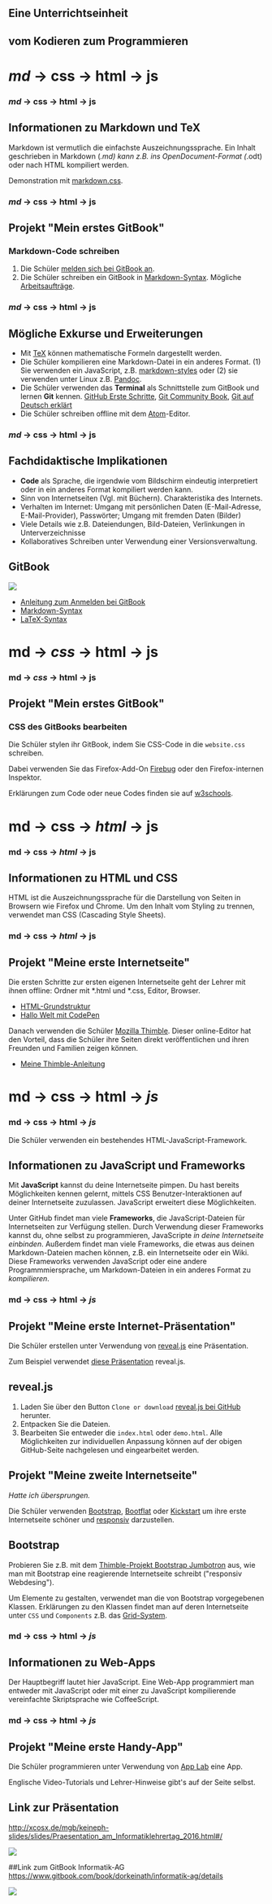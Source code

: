 ## Eine Unterrichtseinheit
## vom Kodieren zum Programmieren



# <!-- .element: style="text-transform: none" --> *md* &rarr;  css  &rarr; html  &rarr; js   <!-- .slide: data-background="hsl(304, 100%, 15%)" -->


### *md* &rarr;  css  &rarr; html  &rarr; js  <!-- .slide: data-background="hsl(304, 100%, 15%)" -->
## Informationen zu Markdown und TeX
Markdown ist vermutlich die einfachste Auszeichnungssprache. Ein Inhalt geschrieben in Markdown (*.md) kann z.B. ins OpenDocument-Format (*.odt) oder nach HTML kompiliert werden.

Demonstration mit [markdown.css](http://mrcoles.com/demo/markdown-css/#html).



### *md* &rarr;  css  &rarr; html  &rarr; js  <!-- .slide: data-background="hsl(304, 100%, 15%)" -->
## Projekt "Mein erstes GitBook"
### Markdown-Code schreiben

1. Die Schüler [melden sich bei GitBook an](http://xcosx.de/mgb/keineph-slides/slides/Erste_Stunde_mit_GitBook.html#/).
1. Die Schüler schreiben ein GitBook in  [Markdown-Syntax](https://github.com/adam-p/markdown-here/wiki/Markdown-Cheatsheet). Mögliche [Arbeitsaufträge](https://dorkeinath.gitbooks.io/informatik-ag/content/Markdown.html).


### *md* &rarr;  css  &rarr; html  &rarr; js  <!-- .slide: data-background="hsl(304, 100%, 15%)" -->
## Mögliche Exkurse und Erweiterungen
* Mit [TeX](https://de.wikipedia.org/wiki/Hilfe:TeX) können mathematische Formeln dargestellt werden.
* Die Schüler kompilieren eine Markdown-Datei in ein anderes Format.
  (1) Sie verwenden ein JavaScript, z.B. [markdown-styles](https://github.com/mixu/markdown-styles) oder
  (2) sie verwenden unter Linux z.B. [Pandoc](https://wiki.ubuntuusers.de/Pandoc/#Unterstuetzte-Formate).
* Die Schüler verwenden das **Terminal** als Schnittstelle zum GitBook und lernen **Git** kennen. [GitHub Erste Schritte](https://thomas-leister.de/allgemein/github-fuer-anfaenger-repository-anlegen-und-code-hochladen/), [Git Community Book](http://book.git-scm.com/), [Git auf Deutsch erklärt](http://www.senaeh.de/seriesenaeh/versionskontrolle-for-the-rest-of-us/)
* Die Schüler schreiben offline mit dem [Atom](http://atom.io/)-Editor.


### *md* &rarr;  css  &rarr; html  &rarr; js  <!-- .slide: data-background="hsl(304, 100%, 15%)" -->
## Fachdidaktische Implikationen

* **Code** als Sprache, die irgendwie vom Bildschirm eindeutig interpretiert oder in ein anderes Format kompiliert werden kann.
* Sinn von Internetseiten (Vgl. mit Büchern). Charakteristika des Internets.
* Verhalten im Internet: Umgang mit persönlichen Daten (E-Mail-Adresse, E-Mail-Provider), Passwörter; Umgang mit fremden Daten (Bilder)
* Viele Details wie z.B. Dateiendungen, Bild-Dateien, Verlinkungen in Unterverzeichnisse
* Kollaboratives Schreiben unter Verwendung einer Versionsverwaltung.


## GitBook
[![](../dateien/gitbook.jpg)](https://www.gitbook.com/)
* [Anleitung zum Anmelden bei GitBook](http://xcosx.de/mgb/keineph-slides/slides/Erste_Stunde_mit_GitBook.html#/)
* [Markdown-Syntax](https://github.com/adam-p/markdown-here/wiki/Markdown-Cheatsheet)
* [LaTeX-Syntax](https://de.wikipedia.org/wiki/Hilfe:TeX)



# <!-- .element: style="text-transform: none" --> md &rarr;  *css*  &rarr; html  &rarr; js   <!-- .slide: data-background="hsl(282, 100%, 15%)" -->


### md &rarr;  *css*  &rarr; html  &rarr; js  <!-- .slide: data-background="hsl(282, 100%, 15%)" -->
## Projekt "Mein erstes GitBook"
### CSS des GitBooks bearbeiten
Die Schüler stylen ihr GitBook, indem Sie CSS-Code in die ```website.css``` schreiben.

Dabei verwenden Sie das Firefox-Add-On [Firebug](https://addons.mozilla.org/de/firefox/addon/firebug/) oder den Firefox-internen Inspektor.

Erklärungen zum Code oder neue Codes finden sie auf [w3schools](http://www.w3schools.com/cssref/pr_text_color.asp).



# <!-- .element: style="text-transform: none" --> md &rarr;  css  &rarr; *html*  &rarr; js  <!-- .slide: data-background="hsl(215, 100%, 15%)" -->


### md &rarr;  css  &rarr; *html*  &rarr; js  <!-- .slide: data-background="hsl(215, 100%, 15%)" -->
## Informationen zu HTML und CSS
HTML ist die Auszeichnungssprache für die Darstellung von Seiten in Browsern wie Firefox und Chrome. Um den Inhalt vom Styling zu trennen, verwendet man CSS (Cascading Style Sheets).


### md &rarr;  css  &rarr; *html*  &rarr; js  <!-- .slide: data-background="hsl(215, 100%, 15%)" -->
## Projekt "Meine erste Internetseite"
Die ersten Schritte zur ersten eigenen Internetseite geht der Lehrer mit ihnen offline: Ordner mit *.html und *.css, Editor, Browser.

* [HTML-Grundstruktur](https://wiki.selfhtml.org/wiki/HTML/Dokumentstruktur_und_Aufbau#Grundger.C3.BCst_einer_HTML-Datei)
* [Hallo Welt mit CodePen](http://codepen.io/coron/pen/vXRmzd)

Danach verwenden die Schüler [Mozilla Thimble](https://thimble.mozilla.org/). Dieser online-Editor hat den Vorteil, dass die Schüler ihre Seiten direkt veröffentlichen und ihren Freunden und Familien zeigen können.

* [Meine Thimble-Anleitung](https://d157rqmxrxj6ey.cloudfront.net/xcosx/13719/)



# <!-- .element: style="text-transform: none" --> md &rarr;  css  &rarr; html  &rarr; *js*  <!-- .slide: data-background="hsl(183, 100%, 15%)" -->


### md &rarr;  css  &rarr; html  &rarr; *js*   <!-- .slide: data-background="hsl(183, 100%, 15%)" -->
Die Schüler verwenden ein bestehendes HTML-JavaScript-Framework.

## Informationen zu JavaScript und Frameworks
Mit **JavaScript** kannst du deine Internetseite pimpen. Du hast bereits Möglichkeiten kennen gelernt, mittels CSS Benutzer-Interaktionen auf deiner Internetseite zuzulassen. JavaScript erweitert diese Möglichkeiten.

Unter GitHub findet man viele **Frameworks**, die JavaScript-Dateien für Internetseiten zur Verfügung stellen. Durch Verwendung dieser Frameworks kannst du, ohne selbst zu programmieren, JavaScripte *in deine Internetseite einbinden*. Außerdem findet man viele Frameworks, die etwas aus deinen Markdown-Dateien machen können, z.B. ein Internetseite oder ein Wiki. Diese Frameworks verwenden JavaScript oder eine andere Programmmiersprache, um Markdown-Dateien in ein anderes Format zu *kompilieren*.


### md &rarr;  css  &rarr; html  &rarr; *js*   <!-- .slide: data-background="hsl(183, 100%, 15%)" -->
## Projekt "Meine erste Internet-Präsentation"
Die Schüler erstellen unter Verwendung von [reveal.js](https://github.com/hakimel/reveal.js) eine Präsentation.

Zum Beispiel verwendet [diese Präsentation](http://xcosx.de/mgb/keineph-slides/slides/Praesentation_am_Informatiklehrertag_2016.html#/) reveal.js.


## reveal.js
1. Laden Sie über den Button `Clone or download` [reveal.js bei GitHub](https://github.com/hakimel/reveal.js) herunter.
2. Entpacken Sie die Dateien.
3. Bearbeiten Sie entweder die `index.html` oder `demo.html`. Alle Möglichkeiten zur individuellen Anpassung können auf der obigen GitHub-Seite nachgelesen und eingearbeitet werden.


## Projekt "Meine zweite Internetseite"
*Hatte ich übersprungen.*

Die Schüler verwenden [Bootstrap](http://getbootstrap.com/css/#responsive-utilities), [Bootflat](http://bootflat.github.io/documentation.html) oder [Kickstart](http://getkickstart.com/) um ihre erste Internetseite schöner und [responsiv](https://de.wikipedia.org/wiki/Responsive_Webdesign) darzustellen.


## Bootstrap
Probieren Sie z.B. mit dem [Thimble-Projekt Bootstrap Jumbotron](https://thimbleprojects.org/xcosx/113572) aus, wie man mit Bootstrap eine reagierende Internetseite schreibt ("responsiv Webdesing").

Um Elemente zu gestalten, verwendet man die von Bootstrap vorgegebenen Klassen. Erklärungen zu den Klassen findet man auf deren Internetseite unter `CSS` und `Components` z.B. das [Grid-System](http://getbootstrap.com/css/#grid).



### md &rarr;  css  &rarr; html  &rarr; *js* <!-- .slide: data-background="hsl(183, 100%, 15%)" -->
## Informationen zu Web-Apps
Der Hauptbegriff lautet hier JavaScript. Eine Web-App programmiert man entweder mit JavaScript oder mit einer zu JavaScript kompilierende vereinfachte Skriptsprache wie CoffeeScript.


### md &rarr;  css  &rarr; html  &rarr; *js*  <!-- .slide: data-background="hsl(183, 100%, 15%)" -->
## Projekt "Meine erste Handy-App"
Die Schüler programmieren unter Verwendung von [App Lab](https://code.org/educate/applab) eine App.

Englische Video-Tutorials und Lehrer-Hinweise gibt's auf der Seite selbst.



## Link zur Präsentation
http://xcosx.de/mgb/keineph-slides/slides/Praesentation_am_Informatiklehrertag_2016.html#/

![](../dateien/Praesentation_am_Informatiklehrertag_2016.png)


##Link zum GitBook Informatik-AG
https://www.gitbook.com/book/dorkeinath/informatik-ag/details

![](../dateien/gitbook_informatik-ag.png)
